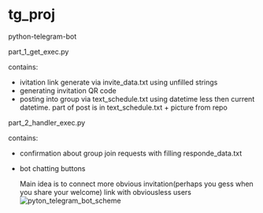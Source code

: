 # tg_proj
python-telegram-bot
  
  part_1_get_exec.py
  
  contains:
  - ivitation link generate via invite_data.txt using unfilled strings
  - generating invitation QR code
  - posting into group via text_schedule.txt using datetime less then current datetime. part of post is in text_schedule.txt + picture from repo
  
  part_2_handler_exec.py

contains:
- confirmation about group join requests with filling responde_data.txt
- bot chatting buttons

  Main idea is to connect more obvious invitation(perhaps you gess when you share your welcome) link with obviousless users
![pyton_telegram_bot_scheme](https://github.com/user-attachments/assets/258ecc30-d1db-4941-aad3-9db11ae0fbe9)
